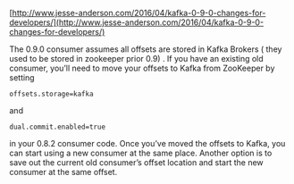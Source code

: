 [http://www.jesse-anderson.com/2016/04/kafka-0-9-0-changes-for-developers/](http://www.jesse-anderson.com/2016/04/kafka-0-9-0-changes-for-developers/)



 The 0.9.0 consumer assumes all offsets are stored in Kafka Brokers \( they used to be stored in zookeeper prior 0.9\) . If you have an existing old consumer, you’ll need to move your offsets to Kafka from ZooKeeper by setting 

`offsets.storage=kafka`

 and 

`dual.commit.enabled=true`

 in your 0.8.2 consumer code. Once you’ve moved the offsets to Kafka, you can start using a new consumer at the same place. Another option is to save out the current old consumer’s offset location and start the new consumer at the same offset.

